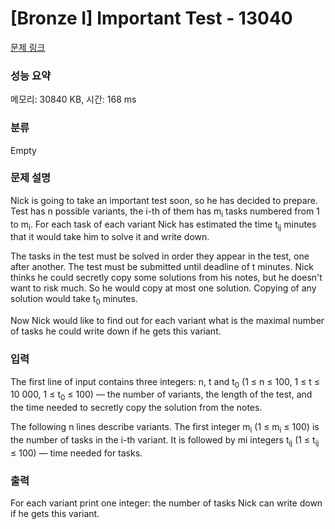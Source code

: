 # [Bronze I] Important Test - 13040 

[문제 링크](https://www.acmicpc.net/problem/13040) 

### 성능 요약

메모리: 30840 KB, 시간: 168 ms

### 분류

Empty

### 문제 설명

<p>Nick is going to take an important test soon, so he has decided to prepare. Test has n possible variants, the i-th of them has m<sub>i</sub> tasks numbered from 1 to m<sub>i</sub>. For each task of each variant Nick has estimated the time t<sub>ij</sub> minutes that it would take him to solve it and write down.</p>

<p>The tasks in the test must be solved in order they appear in the test, one after another. The test must be submitted until deadline of t minutes. Nick thinks he could secretly copy some solutions from his notes, but he doesn't want to risk much. So he would copy at most one solution. Copying of any solution would take t<sub>0</sub> minutes.</p>

<p>Now Nick would like to find out for each variant what is the maximal number of tasks he could write down if he gets this variant.</p>

### 입력 

 <p>The first line of input contains three integers: n, t and t<sub>0</sub> (1 ≤ n ≤ 100, 1 ≤ t ≤ 10 000, 1 ≤ t<sub>0</sub> ≤ 100) — the number of variants, the length of the test, and the time needed to secretly copy the solution from the notes.</p>

<p>The following n lines describe variants. The first integer m<sub>i</sub> (1 ≤ m<sub>i</sub> ≤ 100) is the number of tasks in the i-th variant. It is followed by mi integers t<sub>ij</sub> (1 ≤ t<sub>ij</sub> ≤ 100) — time needed for tasks.</p>

### 출력 

 <p>For each variant print one integer: the number of tasks Nick can write down if he gets this variant.</p>

<p> </p>

